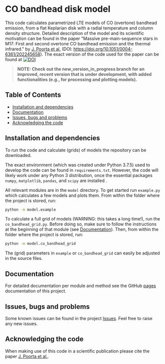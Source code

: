 # CO bandhead disk model

This code calculates parametrized LTE models of CO (overtone) bandhead emission, from a flat Keplarian disk with a radial temperature and column density structure. Detailed description of the model and its scientific motivation can be found in the paper "Massive pre-main-sequence stars in M17: First and second overtone CO bandhead emission and the thermal infrared." by [J. Poorta et al.](https://ui.adsabs.harvard.edu/abs/2023arXiv230501436P/abstract) (DOI: https://doi.org/10.1051/0004-6361/202245658). The exact version of the code used for the paper can be found at [![DOI](https://zenodo.org/badge/DOI/10.5281/zenodo.7774529.svg)](https://doi.org/10.5281/zenodo.7774529)
> **NOTE: Check out the new_version_in_progress branch for an improved, recent version that is under development, with added functionalities (e.g., for processing and plotting models).**

## Table of Contents
- [Installation and dependencies](#installation-and-dependencies)
- [Documentation](#documentation)
- [Issues, bugs and problems](#issues-bugs-and-problems)
- [Acknowledging the code](#acknowledging-the-code)

## Installation and dependencies
To run the code and calculate (grids) of models the repository can be downloaded. 

The exact environment (which was created under Python 3.7.5) used to develop the code can be found in `requirements.txt`. However, the code will likely work under any Python 3 distribution, once the essential packages `numpy`, `matplotlib`, `pandas`, and `scipy` are installed . 

All relevant modules are in the ```model``` directory.  To get started run ``example.py`` which calculates a few models and plots them. From within the folder where the project is stored, run:
```bash
python -m model.example
```
To calculate a full grid of models (WARNING: this takes a long time!), run the ``co_bandhead_grid.py``. Before doing so, make sure to follow the instructions at the beginning of that module (see [Documentation](#Documentation)). Then, from within the folder where the project is stored, run:
```bash
python -m model.co_bandhead_grid
```
The (grid) parameters in ``example`` or ``co_bandhead_grid`` can easily be adjusted in the source files.

## Documentation

For detailed documentation per module and method see the GitHub [pages](https://jpoorta.github.io/co_bandhead_disk_model/index.html) documentation of this project.

## Issues, bugs and problems

Some known issues can be found in the project [Issues](https://github.com/JPoorta/co_bandhead_disk_model/issues). Feel free to raise any new issues. 

## Acknowledging the code

When making use of this code in a scientific publication please cite the paper [J. Poorta et al.](https://doi.org/10.1051/0004-6361/202245658).
